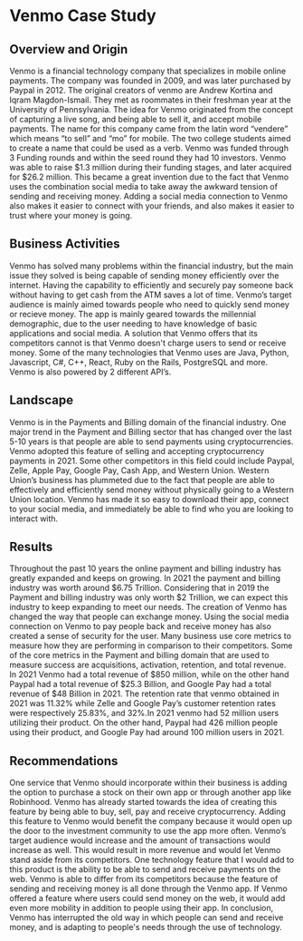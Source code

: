 # Venmo Case Study

## Overview and Origin

Venmo is a financial technology company that specializes in mobile online payments. The company was founded in 2009, and was later purchased by Paypal in 2012. The original creators of venmo are Andrew Kortina and Iqram Magdon-Ismail. They met as roommates in their freshman year at the University of Pennsylvania. The idea for Venmo originated from the concept of capturing a live song, and being able to sell it, and accept mobile payments. The name for this company came from the latin word “vendere” which means “to sell” and “mo” for mobile. The two college students aimed to create a name that could be used as a verb. Venmo was funded through 3 Funding rounds and within the seed round they had 10 investors. Venmo was able to raise $1.3 million during their funding stages, and later acquired for $26.2 million. This became a great invention due to the fact that Venmo uses the combination social media to take away the awkward tension of sending and receiving money. Adding a social media connection to Venmo also makes it easier to connect with your friends, and also makes it easier to trust where your money is going.

## Business Activities

Venmo has solved many problems within the financial industry, but the main issue they solved is being capable of sending money efficiently over the internet. Having the capability to efficiently and securely pay someone back without having to get cash from the ATM saves a lot of time. Venmo’s target audience is mainly aimed towards people who need to quickly send money or recieve money. The app is mainly geared towards the millennial demographic, due to the user needing to have knowledge of basic applications and social media. A solution that Venmo offers that its competitors cannot is that Venmo doesn't charge users to send or receive money. Some of the many technologies that Venmo uses are Java, Python, Javascript, C#, C++, React, Ruby on the Rails, PostgreSQL and more. Venmo is also powered by 2 different API’s. 

## Landscape
Venmo is in the Payments and Billing domain of the financial industry. One major trend in the Payment and Billing sector that has changed over the last 5-10 years is that people are able to send payments using cryptocurrencies. Venmo adopted this feature of selling and accepting cryptocurrency payments in 2021. Some other competitors in this field could include Paypal, Zelle, Apple Pay, Google Pay, Cash App, and Western Union. Western Union’s business has plummeted due to the fact that people are able to effectively and efficiently send money without physically going to a Western Union location. Venmo has made it so easy to download their app, connect to your social media, and immediately be able to find who you are looking to interact with. 

## Results

Throughout the past 10 years the online payment and billing industry has greatly expanded and keeps on growing. In 2021 the payment and billing industry was worth around $6.75 Trillion. Considering that in 2019 the Payment and billing industry was only worth $2 Trillion, we can expect this industry to keep expanding to meet our needs. The creation of Venmo has changed the way that people can exchange money. Using the social media connection on Venmo to pay people back and receive money has also created a sense of security for the user. Many business use core metrics to measure how they are performing in comparison to their competitors. Some of the core metrics in the Payment and billing domain that are used to measure success are acquisitions, activation, retention, and total revenue. In 2021 Venmo had a total revenue of $850 million, while on the other hand Paypal had a total revenue of $25.3 Billion, and Google Pay had a total revenue of $48 Billion in 2021. The retention rate that venmo obtained in 2021 was 11.32% while Zelle and Google Pay’s customer retention rates were respectively 25.83%, and 32%.In 2021 venmo had 52 million users utilizing their product. On the other hand, Paypal had 426 million people using their product, and Google Pay had around 100 million users in 2021.

## Recommendations

One service that Venmo should incorporate within their business is adding the option to purchase a stock on their own app or through another app like Robinhood. Venmo has already started towards the idea of creating this feature by being able to buy, sell, pay and receive cryptocurrency.  Adding this feature to Venmo would benefit the company because it would open up the door to the investment community to use the app more often. Venmo’s target audience would increase and the amount of transactions would increase as well. This would result in more revenue and would let Venmo stand aside from its competitors. One technology feature that I would add to this product is the ability to be able to send and receive payments on the web. Venmo is able to differ from its competitors because the feature of sending and receiving money is all done through the Venmo app. If Venmo offered a feature where users could send money on the web, it would add even more mobility in addition to people using their app. In conclusion, Venmo has interrupted the old way in which people can send and receive money, and is adapting to people's needs through the use of technology. 
